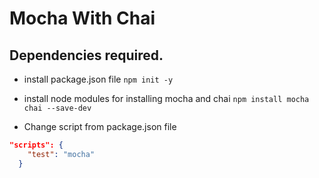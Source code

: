 # Mocha With Chai

## Dependencies required.

- install package.json file
  `npm init -y`

- install node modules for installing mocha and chai
  `npm install mocha chai --save-dev`

- Change script from package.json file

```json
"scripts": {
    "test": "mocha"
  }
```

